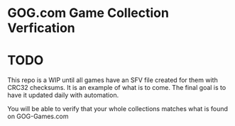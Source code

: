#  GOG.com Game Collection Verfication

# TODO
This repo is a WIP until all games have an SFV file created for them with CRC32 checksums. It is an example of what is to come. The final goal is to have it updated daily with automation.

You will be able to verify that your whole collections matches what is found on GOG-Games.com
